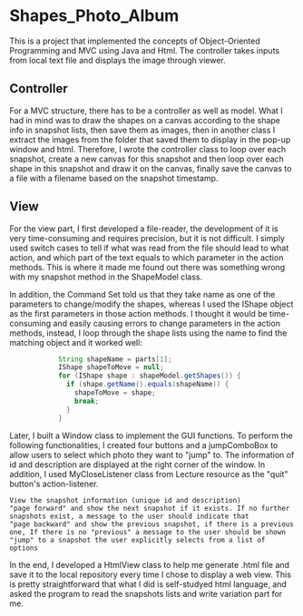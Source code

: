 # Shapes_Photo_Album
This is a project that implemented the concepts of Object-Oriented Programming and MVC using Java and Html. The controller takes inputs from local text file and displays the image through viewer.
 ## Controller
For a MVC structure, there has to be a controller as well as model. What I had in mind was to draw the shapes on a canvas according to the shape info in snapshot lists, then save them as images, then in another class I extract the images from the folder that saved them to display in the pop-up window and html. Therefore, I wrote the controller class to loop over each snapshot, create a new canvas for this snapshot and then loop over each shape in this snapshot and draw it on the canvas, finally save the canvas to a file with a filename based on the snapshot timestamp.

## View
For the view part, I first developed a file-reader, the development of it is very time-consuming and requires precision, but it is not difficult. I simply used switch cases to tell if what was read from the file should lead to what action, and which part of the text equals to which parameter in the action methods. This is where it made me found out there was something wrong with my snapshot method in the ShapeModel class.

In addition, the Command Set told us that they take name as one of the parameters to change/modify the shapes, whereas I used the IShape object as the first parameters in those action methods. I thought it would be time-consuming and easily causing errors to change parameters in the action methods, instead, I loop through the shape lists using the name to find the matching object and it worked well:
```java
            String shapeName = parts[1];
            IShape shapeToMove = null;
            for (IShape shape : shapeModel.getShapes()) {
              if (shape.getName().equals(shapeName)) {
                shapeToMove = shape;
                break;
              }
            }
```

Later, I built a Window class to implement the GUI functions. To perform the following functionalities, I created four buttons and a jumpComboBox to allow users to select which photo they want to "jump" to. The information of id and description are displayed at the right corner of the window. In addition, I used MyCloseListener class from Lecture resource as the "quit" button's action-listener.

```text
View the snapshot information (unique id and description)
"page forward" and show the next snapshot if it exists. If no further snapshots exist, a message to the user should indicate that
"page backward" and show the previous snapshot, if there is a previous one, If there is no "previous" a message to the user should be shown
"jump" to a snapshot the user explicitly selects from a list of options
```
In the end, I developed a HtmlView class to help me generate .html file and save it to the local repository every time I chose to display a web view. This is pretty straightforward that what I did is self-studyed html language, and asked the program to read the snapshots lists and write variation part for me.
